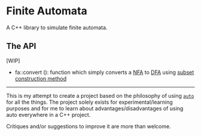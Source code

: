# Finite Automata
A C++ library to simulate finite automata.

## The API

[WIP]

- fa::convert (): function which simply converts a [NFA](https://en.wikipedia.org/wiki/Nondeterministic_finite_automaton) to [DFA](https://en.wikipedia.org/wiki/Deterministic_finite_automaton) using [subset construction method](https://en.wikipedia.org/wiki/Powerset_construction)

--- 

This is my attempt to create a project based on the philosophy of using [`auto`](https://en.cppreference.com/w/cpp/language/auto) for all the things. The project solely exists for experimental/learning purposes and for me to learn about advantages/disadvantages of using auto everywhere in a C++ project.

Critiques and/or suggestions to improve it are more than welcome.

